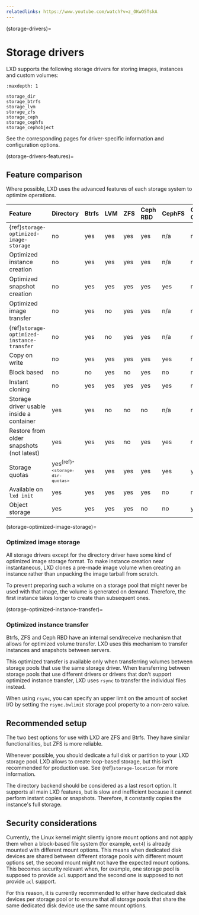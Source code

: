 ```yaml
---
relatedlinks: https://www.youtube.com/watch?v=z_OKwO5TskA
---
```


(storage-drivers)=
# Storage drivers

LXD supports the following storage drivers for storing images, instances and custom volumes:

```{toctree}
:maxdepth: 1

storage_dir
storage_btrfs
storage_lvm
storage_zfs
storage_ceph
storage_cephfs
storage_cephobject
```

See the corresponding pages for driver-specific information and configuration options.

(storage-drivers-features)=
## Feature comparison

Where possible, LXD uses the advanced features of each storage system to optimize operations.

Feature                                     | Directory | Btrfs | LVM   | ZFS  | Ceph RBD | CephFS | Ceph Object
:---                                        | :---      | :---  | :---  | :--- | :---     | :---   | :---
{ref}`storage-optimized-image-storage`      | no        | yes   | yes   | yes  | yes      | n/a    | n/a
Optimized instance creation                 | no        | yes   | yes   | yes  | yes      | n/a    | n/a
Optimized snapshot creation                 | no        | yes   | yes   | yes  | yes      | yes    | n/a
Optimized image transfer                    | no        | yes   | no    | yes  | yes      | n/a    | n/a
{ref}`storage-optimized-instance-transfer`  | no        | yes   | no    | yes  | yes      | n/a    | n/a
Copy on write                               | no        | yes   | yes   | yes  | yes      | yes    | n/a
Block based                                 | no        | no    | yes   | no   | yes      | no     | n/a
Instant cloning                             | no        | yes   | yes   | yes  | yes      | yes    | n/a
Storage driver usable inside a container    | yes       | yes   | no    | no   | no       | n/a    | n/a
Restore from older snapshots (not latest)   | yes       | yes   | yes   | no   | yes      | yes    | n/a
Storage quotas                              | yes<sup>{ref}`* <storage-dir-quotas>`</sup>| yes   | yes   | yes  | yes  | yes    | yes
Available on `lxd init`                     | yes       | yes   | yes   | yes  | yes      | no     | no
Object storage                              | yes       | yes   | yes   | yes  | no       | no     | yes

(storage-optimized-image-storage)=
### Optimized image storage

All storage drivers except for the directory driver have some kind of optimized image storage format.
To make instance creation near instantaneous, LXD clones a pre-made image volume when creating an instance rather than unpacking the image tarball from scratch.

To prevent preparing such a volume on a storage pool that might never be used with that image, the volume is generated on demand.
Therefore, the first instance takes longer to create than subsequent ones.

(storage-optimized-instance-transfer)=
### Optimized instance transfer

Btrfs, ZFS and Ceph RBD have an internal send/receive mechanism that allows for optimized volume transfer.
LXD uses this mechanism to transfer instances and snapshots between servers.

This optimized transfer is available only when transferring volumes between storage pools that use the same storage driver.
When transferring between storage pools that use different drivers or drivers that don't support optimized instance transfer, LXD uses `rsync` to transfer the individual files instead.

When using `rsync`, you can specify an upper limit on the amount of socket I/O by setting the `rsync.bwlimit` storage pool property to a non-zero value.

## Recommended setup

The two best options for use with LXD are ZFS and Btrfs.
They have similar functionalities, but ZFS is more reliable.

Whenever possible, you should dedicate a full disk or partition to your LXD storage pool.
LXD allows to create loop-based storage, but this isn't recommended for production use.
See {ref}`storage-location` for more information.

The directory backend should be considered as a last resort option.
It supports all main LXD features, but is slow and inefficient because it cannot perform instant copies or snapshots.
Therefore, it constantly copies the instance's full storage.

## Security considerations

Currently, the Linux kernel might silently ignore mount options and not apply them when a block-based file system (for example, `ext4`) is already mounted with different mount options.
This means when dedicated disk devices are shared between different storage pools with different mount options set, the second mount might not have the expected mount options.
This becomes security relevant when, for example, one storage pool is supposed to provide `acl` support and the second one is supposed to not provide `acl` support.

For this reason, it is currently recommended to either have dedicated disk devices per storage pool or to ensure that all storage pools that share the same dedicated disk device use the same mount options.
